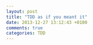 ```yaml
---
layout: post
title: "TDD as if you meant it"
date: 2013-12-27 13:12:43 +0100
comments: true
categories: TDD
---
```

